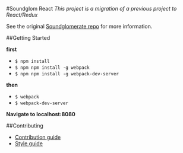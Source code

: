 #Soundglom React
*This project is a migration of a previous project to React/Redux*

See the original [Soundglomerate repo](https://github.com/De-La-Soul/soundglomerate) for more information.

##Getting Started

**first**
- `$ npm install`
- `$ npm npm install -g webpack`
- `$ npm npm install -g webpack-dev-server`

**then**
- `$ webpack`
- `$ webpack-dev-server`

**Navigate to localhost:8080**

##Contributing
- [Contribution guide](CONTRIBUTING.md)
- [Style guide](STYLE-GUIDE.md)
